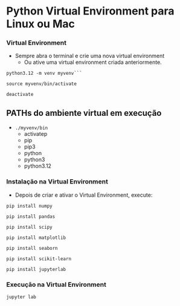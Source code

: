 # Python Virtual Environment para Linux ou Mac

### Virtual Environment 
- Sempre abra o terminal e crie uma nova virtual environment
  - Ou ative uma virtual environment criada anteriormente.
  
```console
python3.12 -m venv myvenv```  
``` 

```console
source myvenv/bin/activate
```  
  
```console title="Para desativar o ambiente virtual do Python"
deactivate
```  

## PATHs do ambiente virtual em execução
- `./myvenv/bin`
  - activatep
  - pip
  - pip3
  - python
  - python3
  - python3.12

### Instalação na Virtual Environment  
- Depois de criar e ativar o Virtual Environment, execute:

```console
pip install numpy
```  
  
```console
pip install pandas
```  

```console
pip install scipy
```  

```console
pip install matplotlib
```  
  
```console
pip install seaborn
```  

```console
pip install scikit-learn
```  

```console
pip install jupyterlab
```  
  
### Execução na Virtual Environment  

```console
jupyter lab
```  
